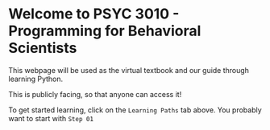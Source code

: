 # Welcome to PSYC 3010 - Programming for Behavioral Scientists

This webpage will be used as the virtual textbook and our guide through learning Python.

This is publicly facing, so that anyone can access it!

To get started learning, click on the `Learning Paths` tab above. You probably want to start with `Step 01`


